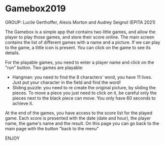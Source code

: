 # Gamebox2019

GROUP: Lucile Gerthoffer, Alexis Morton and Audrey Seignol (EPITA 2021)

The Gamebox is a simple app that contains two little games, and allow the player to play those games, and store their score online.
The main screen contains the list of different games with a name and a picture. If we can play to the game, a little icon is present. You can click on the game to see its details. 

For the playable games, you need to enter a player name and click on the "run" button. Two games are playable:
  - Hangman: you need to find the 8 characters' word, you have 11 lives. Just put your character in the field and find the word!
  - Sliding puzzle: you need to re create the original picture, by sliding the pieces. To move a piece you just need to click on it, be careful only the pieces next to the black piece can move. You only have 60 seconds to achieve it.
  

At the end of the games, you have access to the score list for the played game. Each score is presented with the date (date and hour), the player name, the game's name and the result. On this page you can go back to the main page with the button "back to the menu"

ENJOY
